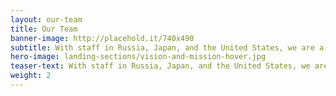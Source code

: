 ```yaml
---
layout: our-team 
title: Our Team
banner-image: http://placehold.it/740x490
subtitle: With staff in Russia, Japan, and the United States, we are a nimble and well-connected team of fishery experts with a myriad of fishing industry, management, conservation, and business expertise.
hero-image: landing-sections/vision-and-mission-hover.jpg
teaser-text: With staff in Russia, Japan, and the United States, we are a nimble and well-connected team of fishery experts with a myriad of fishing industry, management, conservation, and business expertise.
weight: 2
---
```

